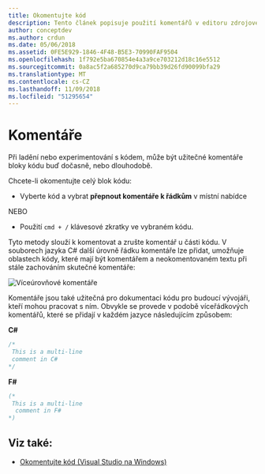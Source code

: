 ```yaml
---
title: Okomentujte kód
description: Tento článek popisuje použití komentářů v editoru zdrojového kódu sady Visual Studio pro Mac
author: conceptdev
ms.author: crdun
ms.date: 05/06/2018
ms.assetid: 0FE5E929-1846-4F48-B5E3-70990FAF9504
ms.openlocfilehash: 1f792e5ba670854e4a3a9ce703212d18c16e5512
ms.sourcegitcommit: 0a8ac5f2a685270d9ca79bb39d26fd90099bfa29
ms.translationtype: MT
ms.contentlocale: cs-CZ
ms.lasthandoff: 11/09/2018
ms.locfileid: "51295654"
---
```

# <a name="comments"></a>Komentáře

Při ladění nebo experimentování s kódem, může být užitečné komentáře bloky kódu buď dočasně, nebo dlouhodobě.

Chcete-li okomentujte celý blok kódu:

* Vyberte kód a vybrat **přepnout komentáře k řádkům** v místní nabídce

NEBO

* Použití `cmd + /` klávesové zkratky ve vybraném kódu.

Tyto metody slouží k komentovat a zrušte komentář u části kódu. V souborech jazyka C# další úrovně řádku komentáře lze přidat, umožňuje oblastech kódy, které mají být komentářem a neokomentovaném textu při stále zachováním skutečné komentáře:

![Víceúrovňové komentáře](media/source-editor-image8.png)

Komentáře jsou také užitečná pro dokumentaci kódu pro budoucí vývojáři, kteří mohou pracovat s ním. Obvykle se provede v podobě víceřádkových komentářů, které se přidají v každém jazyce následujícím způsobem:

**C#**

```csharp
/*
 This is a multi-line
 comment in C#
*/
```

**F#**

```fsharp
(*
 This is a multi-line
  comment in F#
*)
```

## <a name="see-also"></a>Viz také:

- [Okomentujte kód (Visual Studio na Windows)](/visualstudio/ide/quickstart-editor#comment-out-code)